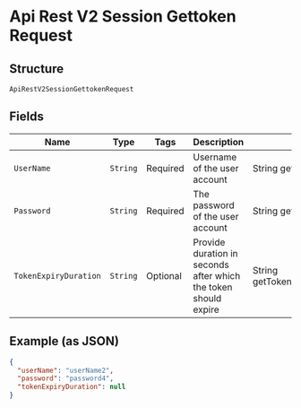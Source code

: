 
# Api Rest V2 Session Gettoken Request

## Structure

`ApiRestV2SessionGettokenRequest`

## Fields

| Name | Type | Tags | Description | Getter | Setter |
|  --- | --- | --- | --- | --- | --- |
| `UserName` | `String` | Required | Username of the user account | String getUserName() | setUserName(String userName) |
| `Password` | `String` | Required | The password of the user account | String getPassword() | setPassword(String password) |
| `TokenExpiryDuration` | `String` | Optional | Provide duration in seconds after which the token should expire | String getTokenExpiryDuration() | setTokenExpiryDuration(String tokenExpiryDuration) |

## Example (as JSON)

```json
{
  "userName": "userName2",
  "password": "password4",
  "tokenExpiryDuration": null
}
```

